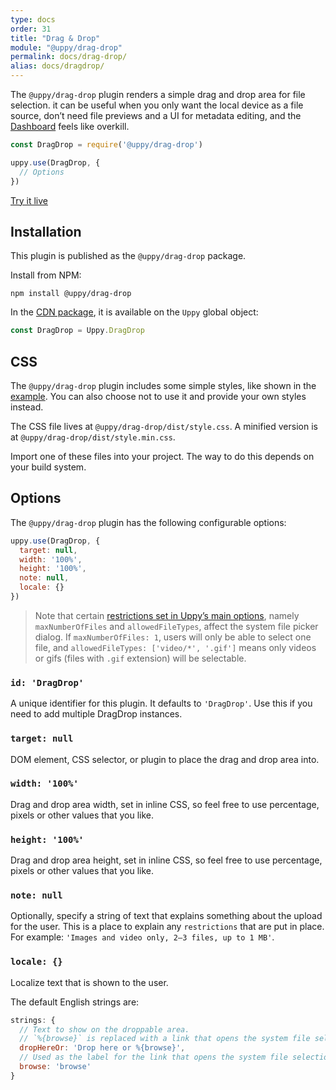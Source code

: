 ```yaml
---
type: docs
order: 31
title: "Drag & Drop"
module: "@uppy/drag-drop"
permalink: docs/drag-drop/
alias: docs/dragdrop/
---
```


The `@uppy/drag-drop` plugin renders a simple drag and drop area for file selection. it can be useful when you only want the local device as a file source, don’t need file previews and a UI for metadata editing, and the [Dashboard](/docs/dashboard/) feels like overkill.

```js
const DragDrop = require('@uppy/drag-drop')

uppy.use(DragDrop, {
  // Options
})
```

<a class="TryButton" href="/examples/dragdrop/">Try it live</a>

## Installation

This plugin is published as the `@uppy/drag-drop` package.

Install from NPM:

```shell
npm install @uppy/drag-drop
```

In the [CDN package](/docs/#With-a-script-tag), it is available on the `Uppy` global object:

```js
const DragDrop = Uppy.DragDrop
```

## CSS

The `@uppy/drag-drop` plugin includes some simple styles, like shown in the [example](/examples/dragdrop). You can also choose not to use it and provide your own styles instead.

The CSS file lives at `@uppy/drag-drop/dist/style.css`. A minified version is at `@uppy/drag-drop/dist/style.min.css`.

Import one of these files into your project. The way to do this depends on your build system.

## Options

The `@uppy/drag-drop` plugin has the following configurable options:

```js
uppy.use(DragDrop, {
  target: null,
  width: '100%',
  height: '100%',
  note: null,
  locale: {}
})
```

> Note that certain [restrictions set in Uppy’s main options](/docs/uppy#restrictions), namely `maxNumberOfFiles` and `allowedFileTypes`, affect the system file picker dialog. If `maxNumberOfFiles: 1`, users will only be able to select one file, and `allowedFileTypes: ['video/*', '.gif']` means only videos or gifs (files with `.gif` extension) will be selectable.

### `id: 'DragDrop'`

A unique identifier for this plugin. It defaults to `'DragDrop'`. Use this if you need to add multiple DragDrop instances.

### `target: null`

DOM element, CSS selector, or plugin to place the drag and drop area into.

### `width: '100%'`

Drag and drop area width, set in inline CSS, so feel free to use percentage, pixels or other values that you like.

### `height: '100%'`

Drag and drop area height, set in inline CSS, so feel free to use percentage, pixels or other values that you like.

### `note: null`

Optionally, specify a string of text that explains something about the upload for the user. This is a place to explain any `restrictions` that are put in place. For example: `'Images and video only, 2–3 files, up to 1 MB'`.

### `locale: {}`

Localize text that is shown to the user.

The default English strings are:

```js
strings: {
  // Text to show on the droppable area.
  // `%{browse}` is replaced with a link that opens the system file selection dialog.
  dropHereOr: 'Drop here or %{browse}',
  // Used as the label for the link that opens the system file selection dialog.
  browse: 'browse'
}
```

